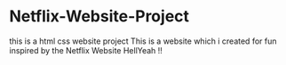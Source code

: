 # Netflix-Website-Project
this is a html css website project
This is a website which i created for fun inspired by the Netflix Website
HellYeah  !!
